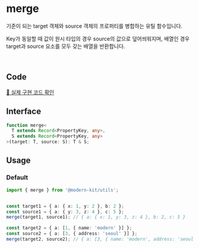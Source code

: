 # merge

기준이 되는 target 객체와 source 객체의 프로퍼티를 병합하는 유틸 함수입니다.

Key가 동일할 때 값이 원시 타입의 경우 source의 값으로 덮어씌워지며, 배열인 경우 target과 source 요소를 모두 갖는 배열을 반환합니다.

<br />

## Code
[🔗 실제 구현 코드 확인](https://github.com/modern-agile-team/modern-kit/blob/main/packages/utils/src/object/merge/index.ts)

## Interface
```ts title="typescript"
function merge<
  T extends Record<PropertyKey, any>,
  S extends Record<PropertyKey, any>
>(target: T, source: S): T & S;
```

## Usage
### Default
```ts title="typescript"
import { merge } from '@modern-kit/utils';


const target1 = { a: { x: 1, y: 2 }, b: 2 };
const source1 = { a: { y: 3, z: 4 }, c: 5 };
merge(target1, source1); // { a: { x: 1, y: 3, z: 4 }, b: 2, c: 5 }

const target2 = { a: [1, { name: 'modern' }] };
const source2 = { a: [3, { address: 'seoul' }] };
merge(target2, source2); // { a: [3, { name: 'modern', address: 'seoul' }] }
```